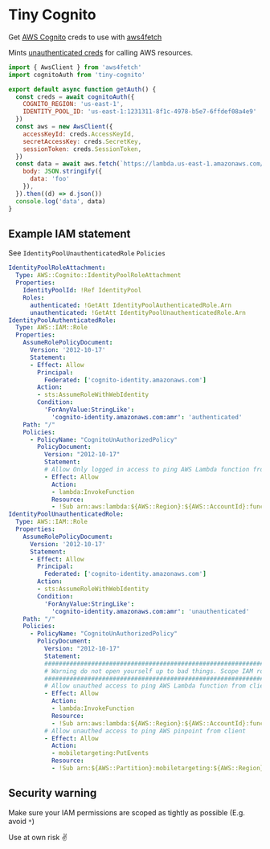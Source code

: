 # Tiny Cognito

Get [AWS Cognito](https://aws.amazon.com/cognito/) creds to use with [aws4fetch](https://github.com/mhart/aws4fetch)

Mints [unauthenticated creds](https://docs.aws.amazon.com/AWSCloudFormation/latest/UserGuide/aws-resource-cognito-identitypoolroleattachment.html#cfn-cognito-identitypoolroleattachment-roles) for calling AWS resources.


```js
import { AwsClient } from 'aws4fetch'
import cognitoAuth from 'tiny-cognito'

export default async function getAuth() {
  const creds = await cognitoAuth({
    COGNITO_REGION: 'us-east-1',
    IDENTITY_POOL_ID: 'us-east-1:1231311-8f1c-4978-b5e7-6ffdef08a4e9'
  })
  const aws = new AwsClient({
    accessKeyId: creds.AccessKeyId,
    secretAccessKey: creds.SecretKey,
    sessionToken: creds.SessionToken,
  })
  const data = await aws.fetch(`https://lambda.us-east-1.amazonaws.com/2015-03-31/functions/${lambdaArn}/invocations`, {
    body: JSON.stringify({
      data: 'foo'
    }),
  }).then((d) => d.json())
  console.log('data', data)
}
```

## Example IAM statement

See `IdentityPoolUnauthenticatedRole` `Policies`

```yml
IdentityPoolRoleAttachment:
  Type: AWS::Cognito::IdentityPoolRoleAttachment
  Properties:
    IdentityPoolId: !Ref IdentityPool
    Roles:
      authenticated: !GetAtt IdentityPoolAuthenticatedRole.Arn
      unauthenticated: !GetAtt IdentityPoolUnauthenticatedRole.Arn
IdentityPoolAuthenticatedRole:
  Type: AWS::IAM::Role
  Properties:
    AssumeRolePolicyDocument:
      Version: '2012-10-17'
      Statement:
      - Effect: Allow
        Principal:
          Federated: ['cognito-identity.amazonaws.com']
        Action:
        - sts:AssumeRoleWithWebIdentity
        Condition:
          'ForAnyValue:StringLike':
            'cognito-identity.amazonaws.com:amr': 'authenticated'
    Path: "/"
    Policies:
      - PolicyName: "CognitoUnAuthorizedPolicy"
        PolicyDocument:
          Version: "2012-10-17"
          Statement:
          # Allow Only logged in access to ping AWS Lambda function from client
          - Effect: Allow
            Action:
            - lambda:InvokeFunction
            Resource:
            - !Sub arn:aws:lambda:${AWS::Region}:${AWS::AccountId}:function:authed-function-name
IdentityPoolUnauthenticatedRole:
  Type: AWS::IAM::Role
  Properties:
    AssumeRolePolicyDocument:
      Version: '2012-10-17'
      Statement:
      - Effect: Allow
        Principal:
          Federated: ['cognito-identity.amazonaws.com']
        Action:
        - sts:AssumeRoleWithWebIdentity
        Condition:
          'ForAnyValue:StringLike':
            'cognito-identity.amazonaws.com:amr': 'unauthenticated'
    Path: "/"
    Policies:
      - PolicyName: "CognitoUnAuthorizedPolicy"
        PolicyDocument:
          Version: "2012-10-17"
          Statement:
          #################################################################################
          # Warning do not open yourself up to bad things. Scope IAM roles properly
          #################################################################################
          # Allow unauthed access to ping AWS Lambda function from client
          - Effect: Allow
            Action:
            - lambda:InvokeFunction
            Resource:
            - !Sub arn:aws:lambda:${AWS::Region}:${AWS::AccountId}:function:your-function-name
          # Allow unauthed access to ping AWS pinpoint from client
          - Effect: Allow
            Action:
            - mobiletargeting:PutEvents
            Resource:
            - !Sub arn:${AWS::Partition}:mobiletargeting:${AWS::Region}:${AWS::AccountId}:apps/12313113112121212112121/*
```

## Security warning

Make sure your IAM permissions are scoped as tightly as possible (E.g. avoid `*`)

Use at own risk ✌️